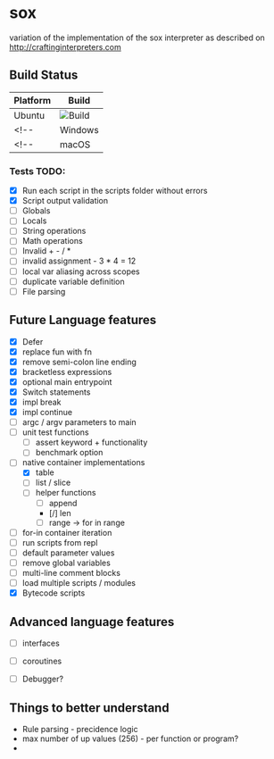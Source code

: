# sox
variation of the implementation of the sox interpreter as described on http://craftinginterpreters.com

## Build Status

| Platform |  Build |
|----------|-------|
| Ubuntu | ![Build](https://github.com/freneticmonkey/sox/actions/workflows/ubuntu-build.yml/badge.svg) |
<!-- | Windows | ![Build](https://github.com/freneticmonkey/sox/actions/workflows/windows-build.yml/badge.svg) | -->
<!-- | macOS | ![Build](https://github.com/freneticmonkey/sox/actions/workflows/macos-build.yml/badge.svg) | -->

### Tests TODO:
- [x] Run each script in the scripts folder without errors
- [x] Script output validation
- [ ] Globals
- [ ] Locals
- [ ] String operations
- [ ] Math operations
- [ ] Invalid + - / *
- [ ] invalid assignment - 3 * 4 = 12
- [ ] local var aliasing across scopes
- [ ] duplicate variable definition
- [ ] File parsing

## Future Language features
- [x] Defer
- [x] replace fun with fn
- [x] remove semi-colon line ending
- [x] bracketless expressions
- [x] optional main entrypoint
- [x] Switch statements
- [x] impl break
- [x] impl continue
- [ ] argc / argv parameters to main
- [ ] unit test functions
    - [ ] assert keyword + functionality
    - [ ] benchmark option
- [ ] native container implementations
    - [x] table
    - [ ] list / slice
    - [ ] helper functions
        - [ ] append
        - [/] len
        - [ ] range -> for in range
- [ ] for-in container iteration
- [ ] run scripts from repl
- [ ] default parameter values
- [ ] remove global variables
- [ ] multi-line comment blocks
- [ ] load multiple scripts / modules
- [x] Bytecode scripts

## Advanced language features
- [ ] interfaces
- [ ] coroutines
- [ ] Debugger?


## Things to better understand
- Rule parsing - precidence logic
- max number of up values (256) - per function or program?
- 